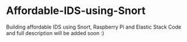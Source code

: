 # Affordable-IDS-using-Snort
Building affordable IDS using Snort, Raspberry Pi and Elastic Stack
Code and full description will be added soon :)
